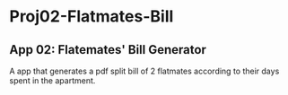 # Proj02-Flatmates-Bill
## App 02: Flatemates' Bill Generator
A app that generates a pdf split bill of 2 flatmates according to their days spent in the apartment. 
